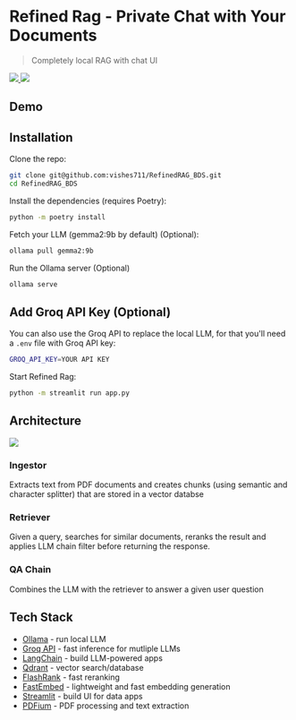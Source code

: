 # Refined Rag - Private Chat with Your Documents

> Completely local RAG with chat UI

<a href="https://www.mlexpert.io/bootcamp" target="_blank">
  <img src="[[https://raw.githubusercontent.com/curiousily/ragbase/master/.github/ui.png](https://github.com/vishesh711/RefinedRAG_BDS/blob/main/images/Demo.jpeg?raw=true)](https://github.com/vishesh711/RefinedRAG_BDS/blob/main/images/Demo.jpeg?raw=true)">
  <img src="![image](https://github.com/user-attachments/assets/b8dfcfaf-e79e-4c6b-a0ce-95d4d22e74bc)">

</a>

## Demo

## Installation

Clone the repo:

```sh
git clone git@github.com:vishes711/RefinedRAG_BDS.git
cd RefinedRAG_BDS
```

Install the dependencies (requires Poetry):

```sh
python -m poetry install
```

Fetch your LLM (gemma2:9b by default) (Optional):

```sh
ollama pull gemma2:9b
```

Run the Ollama server (Optional)

```sh
ollama serve
```

## Add Groq API Key (Optional)

You can also use the Groq API to replace the local LLM, for that you'll need a `.env` file with Groq API key:

```sh
GROQ_API_KEY=YOUR API KEY
```

Start Refined Rag:

```sh
python -m streamlit run app.py
```

## Architecture

<a href="https://www.mlexpert.io/bootcamp" target="_blank">
  <img src="[https://raw.githubusercontent.com/curiousily/ragbase/master/.github/architecture.png](https://github.com/vishesh711/RefinedRAG_BDS/blob/main/images/architecture.png?raw=true)">
</a>

### Ingestor

Extracts text from PDF documents and creates chunks (using semantic and character splitter) that are stored in a vector databse

### Retriever

Given a query, searches for similar documents, reranks the result and applies LLM chain filter before returning the response.

### QA Chain

Combines the LLM with the retriever to answer a given user question

## Tech Stack

- [Ollama](https://ollama.com/) - run local LLM
- [Groq API](https://groq.com/) - fast inference for mutliple LLMs
- [LangChain](https://www.langchain.com/) - build LLM-powered apps
- [Qdrant](https://qdrant.tech/) - vector search/database
- [FlashRank](https://github.com/PrithivirajDamodaran/FlashRank) - fast reranking
- [FastEmbed](https://qdrant.github.io/fastembed/) - lightweight and fast embedding generation
- [Streamlit](https://streamlit.io/) - build UI for data apps
- [PDFium](https://pdfium.googlesource.com/pdfium/) - PDF processing and text extraction

